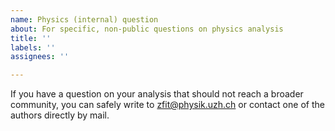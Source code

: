 ```yaml
---
name: Physics (internal) question
about: For specific, non-public questions on physics analysis
title: ''
labels: ''
assignees: ''

---
```


If you have a question on your analysis that should not reach a broader community, you can safely write to zfit@physik.uzh.ch or contact one of the authors directly by mail.
